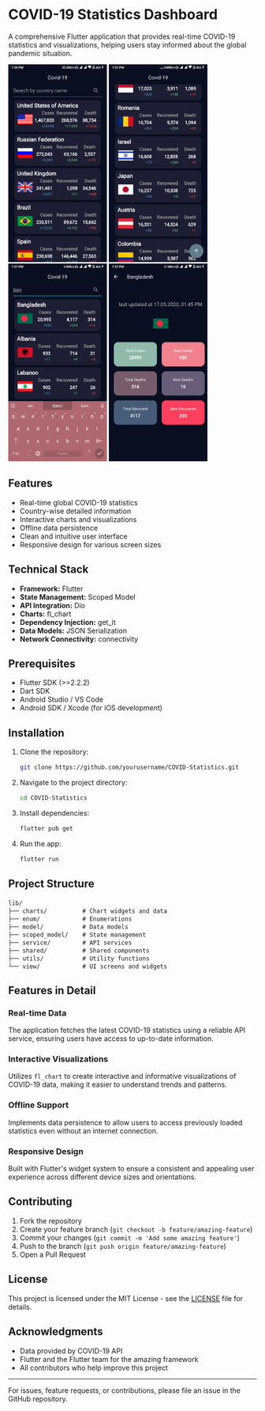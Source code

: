 # COVID-19 Statistics Dashboard

A comprehensive Flutter application that provides real-time COVID-19 statistics and visualizations, helping users stay informed about the global pandemic situation.

<img src="ss/1.jpg" width="200" alt="App Screenshot 1"/>
<img src="ss/2.jpg" width="200" alt="App Screenshot 2"/>
<img src="ss/3.jpg" width="200" alt="App Screenshot 3"/>
<img src="ss/4.jpg" width="200" alt="App Screenshot 4"/>

## Features

- Real-time global COVID-19 statistics
- Country-wise detailed information
- Interactive charts and visualizations
- Offline data persistence
- Clean and intuitive user interface
- Responsive design for various screen sizes

## Technical Stack

- **Framework:** Flutter
- **State Management:** Scoped Model
- **API Integration:** Dio
- **Charts:** fl_chart
- **Dependency Injection:** get_it
- **Data Models:** JSON Serialization
- **Network Connectivity:** connectivity

## Prerequisites

- Flutter SDK (>=2.2.2)
- Dart SDK
- Android Studio / VS Code
- Android SDK / Xcode (for iOS development)

## Installation

1. Clone the repository:
   ```bash
   git clone https://github.com/yourusername/COVID-Statistics.git
   ```

2. Navigate to the project directory:
   ```bash
   cd COVID-Statistics
   ```

3. Install dependencies:
   ```bash
   flutter pub get
   ```

4. Run the app:
   ```bash
   flutter run
   ```

## Project Structure

```
lib/
├── charts/          # Chart widgets and data
├── enum/            # Enumerations
├── model/           # Data models
├── scoped_model/    # State management
├── service/         # API services
├── shared/          # Shared components
├── utils/           # Utility functions
└── view/            # UI screens and widgets
```

## Features in Detail

### Real-time Data
The application fetches the latest COVID-19 statistics using a reliable API service, ensuring users have access to up-to-date information.

### Interactive Visualizations
Utilizes `fl_chart` to create interactive and informative visualizations of COVID-19 data, making it easier to understand trends and patterns.

### Offline Support
Implements data persistence to allow users to access previously loaded statistics even without an internet connection.

### Responsive Design
Built with Flutter's widget system to ensure a consistent and appealing user experience across different device sizes and orientations.

## Contributing

1. Fork the repository
2. Create your feature branch (`git checkout -b feature/amazing-feature`)
3. Commit your changes (`git commit -m 'Add some amazing feature'`)
4. Push to the branch (`git push origin feature/amazing-feature`)
5. Open a Pull Request

## License

This project is licensed under the MIT License - see the [LICENSE](LICENSE) file for details.

## Acknowledgments

- Data provided by COVID-19 API
- Flutter and the Flutter team for the amazing framework
- All contributors who help improve this project

---

For issues, feature requests, or contributions, please file an issue in the GitHub repository.
